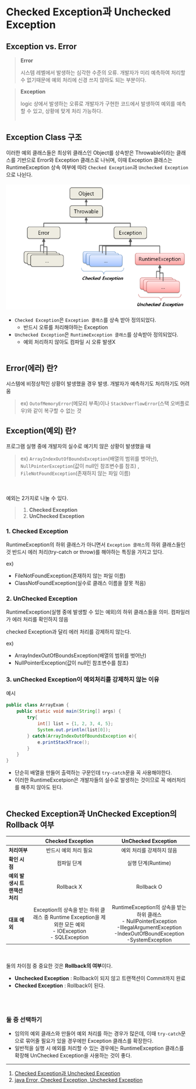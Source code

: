 # Checked Exception과 Unchecked Exception

## Exception vs. Error
> **Error**
> 
> 시스템 레벨에서 발생하는 심각한 수준의 오류. 개발자가 미리 예측하여 처리할 수 없기때문에 예외 처리에 신경 쓰지 않아도 되는 부분이다.

> **Exception**
>
> logic 상에서 발생하는 오류로 개발자가 구현한 코드에서 발생하여 예외를 예측할 수 있고, 상황에 맞게 처리 가능하다.
<br></br>

## Exception Class 구조

이러한 예외 클래스들은 최상위 클래스인 Object를 상속받은 Throwable이라는 클래스를 기반으로 Error와 Exception 클래스로 나뉘며,
이때 Exception 클래스는 RuntimeException 상속 여부에 따라 ```Checked Exception```과 ```Unchecked Exception```으로 나뉜다.
<br></br>
![img.png](img.png)

- ```Checked Exception```은 ```Exception 클래스```를 상속 받아 정의되었다.
  - 반드시 오류를 처리해야하는 Exception
- ```Unchecked Exception```은 ```RuntimeException 클래스```를 상속받아 정의되었다.
    - 예외 처리하지 않아도 컴파일 시 오류 발생X
<br></br>
## Error(에러) 란?
시스템에 비정상적인 상황이 발생했을 경우 발생. 개발자가 예측하기도 처리하기도 어려움

> ex) ```OutofMemoryError```(메모리 부족)이나 ```StackOverflowError```(스택 오버플로우)와 같이 복구할 수 없는 것

## Exception(예외) 란?
프로그램 실행 중에 개발자의 실수로 예기치 않은 상황이 발생했을 때

> ex) ```ArrayIndexOutOfBoundsException```(배열의 범위를 벗어난), ```NullPointerException```(값이 null인 참조변수를 참조)
> , ```FileNotFoundException```(존재하지 않는 파일 이름)
> 
<br></br>
예외는 2가지로 나눌 수 있다.
> 1. **Checked Exception**
> 2. **UnChecked Exception**


### 1. Checked Exception
RuntimeException의 하위 클래스가 아니면서 ```Exception 클래스```의 하위 클래스들인 것
반드시 에러 처리(try-catch or throw)를 해야하는 특징을 가지고 있다.

ex) 
- FileNotFoundException(존재하지 않는 파일 이름)
- ClassNotFoundException(실수로 클래스 이름을 잘못 적음)

### 2. UnChecked Exception
RuntimeException(실행 중에 발생할 수 있는 예외)의 하위 클래스들을 의미.
컴파일러가 에러 처리를 확인하지 않음

checked Exception과 달리 에러 처리를 강제하지 않는다.

ex)
- ArrayIndexOutOfBoundsException(배열의 범위를 벗어난)
- NullPointerException(값이 null인 참조변수를 참조)


### 3. unChecked Exception이 예외처리를 강제하지 않는 이유
예시 

```java
public class ArrayExam {
    public static void main(String[] args) {
        try{
            int[] list = {1, 2, 3, 4, 5};
            System.out.println(list[0]);
        } catch(ArrayIndexOutOfBoundsException e){
            e.printStackTrace();
        }
    }
}
```

- 단순히 배열을 만들어 출력하는 구문인데 ```try-catch```문을 꼭 사용해야한다.
- 이러한 RuntimeExcetpion은 개발자들의 실수로 발생하는 것이므로 꼭 에러처리를 해주지 않아도 된다.
<br></br>

## Checked Exception과 UnChecked Exception의 Rollback 여부

|                    |                                        Checked  Exception                                        |                                                              UnChecked Exception                                                               |
|:-------------------|:------------------------------------------------------------------------------------------------:|:----------------------------------------------------------------------------------------------------------------------------------------------:|
| **처리여부**           |                                           반드시 예외 처리 필요                                           |                                                                 예외 처리를 강제하지 않음                                                                 |
| **확인 시점**          |                                              컴파일 단계                                              |                                                                 실행 단계(Runtime)                                                                 |
| **예외 발생시 트랜잭션 처리** |                                            Rollback X                                            |                                                                   Rollback O                                                                   |
| **대표 예외**        |  Exception의 상속을 받는 하위 클래스 중 Runtime Exception을 제외한 모든 예외<br/> - IOException<br/> - SQLException  |  RuntimeException의 상속을 받는 하위 클래스<br/> - NullPointerException<br/>-IllegalArgumentException<br/>-IndexOutOfBoundException<br/>-SystemException  |

<br></br>
둘의 차이점 중 중요한 것은 **Rollback의 여부**이다.
- **Unchecked Exception** : Rollback이 되지 않고 트랜잭션이 Commit까지 완료
- **Checked Exception** : Rollback이 된다.

<br></br>
### 둘 중 선택하기
- 임의의 예외 클래스와 만들어 예외 처리를 하는 경우가 많은데, 이때 ```try-catch```문으로 묶어줄 필요가 있을 경우에만 Exception 클래스를 확장한다.
- 일반적을 실행 시 예외를 처리할 수 있는 경우에는 RuntimeException 클래스를 확장해 UnChecked Exception을 사용하는 것이 좋다.


---
1. [Checked Exception과 Unchecked Exception](https://steady-coding.tistory.com/583)
2. [java Error, Checked Exception, Unchecked Exception](https://programmer93.tistory.com/71)
